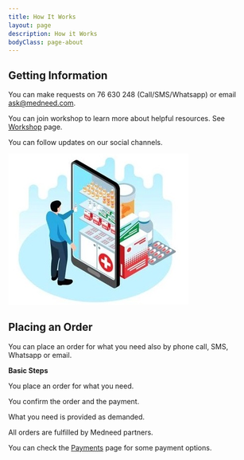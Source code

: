 ```yaml
---
title: How It Works
layout: page
description: How it Works
bodyClass: page-about
---
```


## Getting Information 

You can make requests on 76 630 248 (Call/SMS/Whatsapp) or email ask@medneed.com.

You can join workshop to learn more about helpful resources. See <a href="/services/workshop">Workshop</a> page.

You can follow updates on our social channels. 

![Order on Medneed](/images/illustrations/med-online.jpg)

## Placing an Order

You can place an order for what you need also by phone call, SMS, Whatsapp or email.

**Basic Steps**

You place an order for what you need.

You confirm the order and the payment.

What you need is provided as demanded.

All orders are fulfilled by Medneed partners.

You can check the <a href="/services/payments">Payments</a> page for some payment options.
